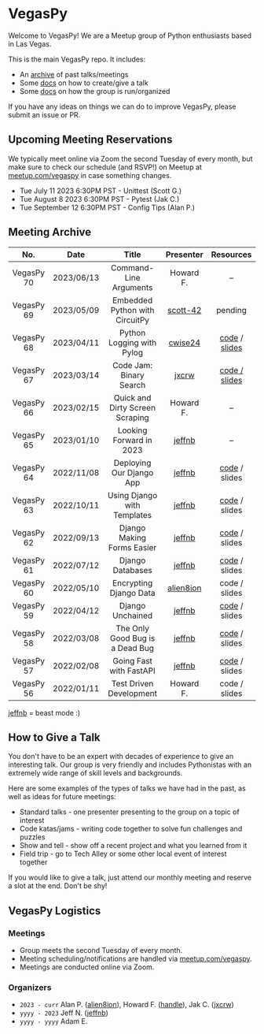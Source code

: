 # VegasPy
Welcome to VegasPy! We are a Meetup group of Python enthusiasts based in Las Vegas.

This is the main VegasPy repo. It includes:

- An [archive](https://github.com/jxcrw/vegaspy/tree/main/meetings) of past talks/meetings
- Some [docs](https://github.com/jxcrw/vegaspy#meeting-archive) on how to create/give a talk
- Some [docs](https://github.com/jxcrw/vegaspy#vegaspy-logistics) on how the group is run/organized

If you have any ideas on things we can do to improve VegasPy, please submit an issue or PR.

## Upcoming Meeting Reservations
We typically meet online via Zoom the second Tuesday of every month, but make sure to check our schedule (and RSVP!) on Meetup at [meetup.com/vegaspy](https://www.meetup.com/vegaspy) in case something changes.

- Tue July 11 2023 6:30PM PST - Unittest (Scott G.)
- Tue August 8 2023 6:30PM PST - Pytest (Jak C.)
- Tue September 12 6:30PM PST - Config Tips (Alan P.)


## Meeting Archive
|    No.     |    Date    |              Title              |                 Presenter                 |                                                                          Resources                                                                          |
|:----------:|:----------:|:-------------------------------:|:-----------------------------------------:|:-----------------------------------------------------------------------------------------------------------------------------------------------------------:|
| VegasPy 70 | 2023/06/13 |     Command-Line Arguments      |                 Howard F.                 |                                                                              –                                                                              |
| VegasPy 69 | 2023/05/09 | Embedded Python with CircuitPy  |  [scott-42](https://github.com/scott-42)  |                                                                           pending                                                                           |
| VegasPy 68 | 2023/04/11 |    Python Logging with Pylog    |   [cwise24](https://gitlab.com/cwise24)   | [code](https://gitlab.com/cwise24/vegaspy) / [slides](https://docs.google.com/presentation/d/1iIiQkireleXZOhRNcqwn8CiII3NTxgCTqxCnpdfXu4g/edit?usp=sharing) |
| VegasPy 67 | 2023/03/14 |     Code Jam: Binary Search     |     [jxcrw](https://github.com/jxcrw)     |                                               [code / slides](https://github.com/jxcrw/vegaspy-binary-search)                                               |
| VegasPy 66 | 2023/02/15 | Quick and Dirty Screen Scraping |                 Howard F.                 |                                                                              –                                                                              |
| VegasPy 65 | 2023/01/10 |     Looking Forward in 2023     |    [jeffnb](https://github.com/jeffnb)    |                                                                              –                                                                              |
| VegasPy 64 | 2022/11/08 |    Deploying Our Django App     |    [jeffnb](https://github.com/jeffnb)    |                                                [code](https://github.com/jeffnb/pyvegas-mtg-django) / slides                                                |
| VegasPy 63 | 2022/10/11 |   Using Django with Templates   |    [jeffnb](https://github.com/jeffnb)    |                                                [code](https://github.com/jeffnb/pyvegas-mtg-django) / slides                                                |
| VegasPy 62 | 2022/09/13 |   Django Making Forms Easier    |    [jeffnb](https://github.com/jeffnb)    |                                                [code](https://github.com/jeffnb/pyvegas-mtg-django) / slides                                                |
| VegasPy 61 | 2022/07/12 |        Django Databases         |    [jeffnb](https://github.com/jeffnb)    |                                                [code](https://github.com/jeffnb/pyvegas-mtg-django) / slides                                                |
| VegasPy 60 | 2022/05/10 |     Encrypting Django Data      | [alien8ion](https://github.com/alien8ion) |                                                                        code / slides                                                                        |
| VegasPy 59 | 2022/04/12 |        Django Unchained         |    [jeffnb](https://github.com/jeffnb)    |                                                [code](https://github.com/jeffnb/pyvegas-mtg-django) / slides                                                |
| VegasPy 58 | 2022/03/08 | The Only Good Bug is a Dead Bug |    [jeffnb](https://github.com/jeffnb)    |                                                [code](https://github.com/jeffnb/pyvegas-debugging) / slides                                                 |
| VegasPy 57 | 2022/02/08 |     Going Fast with FastAPI     |    [jeffnb](https://github.com/jeffnb)    |                                                 [code](https://github.com/jeffnb/pyvegas-fast-api) / slides                                                 |
| VegasPy 56 | 2022/01/11 |     Test Driven Development     |                 Howard F.                 |                                                                        code / slides                                                                        |

[jeffnb](https://github.com/jeffnb) = beast mode :)


## How to Give a Talk
You don't have to be an expert with decades of experience to give an interesting talk. Our group is very friendly and includes Pythonistas with an extremely wide range of skill levels and backgrounds.

Here are some examples of the types of talks we have had in the past, as well as ideas for future meetings:

- Standard talks - one presenter presenting to the group on a topic of interest
- Code katas/jams - writing code together to solve fun challenges and puzzles
- Show and tell - show off a recent project and what you learned from it
- Field trip - go to Tech Alley or some other local event of interest together

If you would like to give a talk, just attend our monthly meeting and reserve a slot at the end. Don't be shy!


## VegasPy Logistics
### Meetings
- Group meets the second Tuesday of every month.
- Meeting scheduling/notifications are handled via [meetup.com/vegaspy](https://www.meetup.com/vegaspy).
- Meetings are conducted online via Zoom.


### Organizers
- `2023 - curr` Alan P. ([alien8ion](https://github.com/alien8ion)), Howard F. ([handle](handle)), Jak C. ([jxcrw](https://github.com/jxcrw))
- `yyyy - 2023` Jeff N. ([jeffnb](https://github.com/jeffnb))
- `yyyy - yyyy` Adam E.
